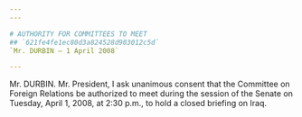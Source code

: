 ```yaml
---
---

# AUTHORITY FOR COMMITTEES TO MEET
## `621fe4fe1ec80d3a824528d903012c5d`
`Mr. DURBIN — 1 April 2008`

---
```



Mr. DURBIN. Mr. President, I ask unanimous consent that the Committee 
on Foreign Relations be authorized to meet during the session of the 
Senate on Tuesday, April 1, 2008, at 2:30 p.m., to hold a closed 
briefing on Iraq.